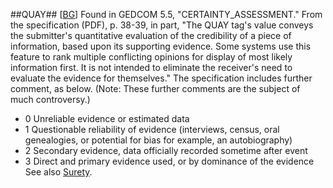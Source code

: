 ##QUAY##
\[[BG](SOURCES.md#BG)\] Found in GEDCOM 5.5, "CERTAINTY_ASSESSMENT." From the specification (PDF), p. 38-39, in part, "The QUAY tag's value conveys the submitter's quantitative evaluation of the credibility of a piece of information, based upon its supporting evidence. Some systems use this feature to rank multiple conflicting opinions for display of most likely information first. It is not intended to eliminate the receiver's need to evaluate the evidence for themselves." The specification includes further comment, as below. (Note: These further comments are the subject of much controversy.)
 * 0	Unreliable evidence or estimated data
 * 1	Questionable reliability of evidence (interviews, census, oral genealogies, or potential for bias for example, an autobiography)
 * 2	Secondary evidence, data officially recorded sometime after event
 * 3	Direct and primary evidence used, or by dominance of the evidence
See also [Surety](surety.md).
